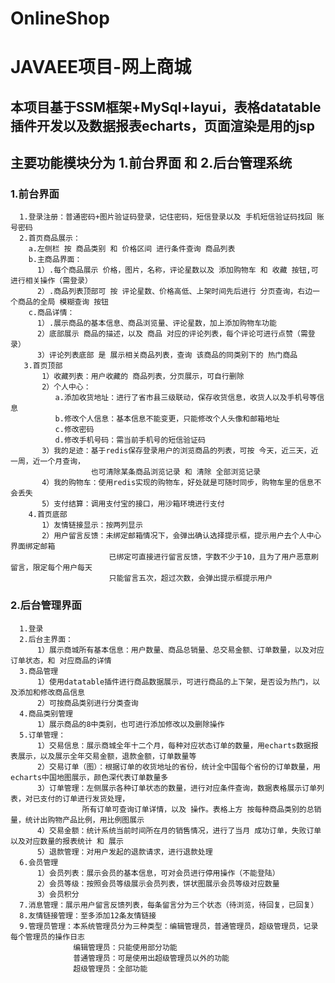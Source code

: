 # OnlineShop
# JAVAEE项目-网上商城
  ## 本项目基于SSM框架+MySql+layui，表格datatable插件开发以及数据报表echarts，页面渲染是用的jsp
  ## 主要功能模块分为 1.前台界面 和 2.后台管理系统
  
  ### 1.前台界面
      1.登录注册：普通密码+图片验证码登录，记住密码，短信登录以及 手机短信验证码找回 账号密码
      2.首页商品展示：
        a.左侧栏 按 商品类别 和 价格区间 进行条件查询 商品列表
        b.主商品界面：
          1）.每个商品展示 价格，图片，名称，评论星数以及 添加购物车 和 收藏 按钮,可进行相关操作（需登录）
          2）.商品列表顶部可 按 评论星数、价格高低、上架时间先后进行 分页查询，右边一个商品的全局 模糊查询 按钮
        c.商品详情：
          1）.展示商品的基本信息、商品浏览量、评论星数，加上添加购物车功能
          2）底部展示 商品的描述，以及 商品 对应的评论列表，每个评论可进行点赞（需登录）
          3）评论列表底部 是 展示相关商品列表，查询 该商品的同类别下的 热门商品
       3.首页顶部 
           1）收藏列表：用户收藏的 商品列表，分页展示，可自行删除
           2）个人中心：
              a.添加收货地址：进行了省市县三级联动，保存收货信息，收货人以及手机号等信息
              b.修改个人信息：基本信息不能变更，只能修改个人头像和邮箱地址
              c.修改密码
              d.修改手机号码：需当前手机号的短信验证码
           3）我的足迹：基于redis保存登录用户的浏览商品的列表，可按 今天，近三天，近一周，近一个月查询，
                      也可清除某条商品浏览记录 和 清除 全部浏览记录
           4）我的购物车：使用redis实现的购物车，好处就是可随时同步，购物车里的信息不会丢失
           5）支付结算：调用支付宝的接口，用沙箱环境进行支付
        4.首页底部
           1）友情链接显示：按两列显示
           2）用户留言反馈：未绑定邮箱情况下，会弹出确认选择提示框，提示用户去个人中心界面绑定邮箱
                          已绑定可直接进行留言反馈，字数不少于10，且为了用户恶意刷留言，限定每个用户每天
                          只能留言五次，超过次数，会弹出提示框提示用户
                        
  ### 2.后台管理界面
      1.登录
      2.后台主界面：
          1）展示商城所有基本信息：用户数量、商品总销量、总交易金额、订单数量，以及对应订单状态，和 对应商品的详情
      3.商品管理
          1）使用datatable插件进行商品数据展示，可进行商品的上下架，是否设为热门，以及添加和修改商品信息
          2）可按商品类别进行分类查询
      4.商品类别管理
          1）展示商品的8中类别，也可进行添加修改以及删除操作
      5.订单管理：
          1）交易信息：展示商城全年十二个月，每种对应状态订单的数量，用echarts数据报表展示，以及展示全年交易金额，退款金额，订单数量等
          2）交易订单（图）：根据订单的收货地址的省份，统计全中国每个省份的订单数量，用echarts中国地图展示，颜色深代表订单数量多
          3）订单管理：左侧展示各种订单状态的数量，进行对应条件查询，数据表格展示订单列表，对已支付的订单进行发货处理，
                    所有订单可查询订单详情，以及 操作。表格上方 按每种商品类别的总销量，统计出购物产品比例，用比例图展示
          4）交易金额：统计系统当前时间所在月的销售情况，进行了当月 成功订单，失败订单以及对应数量的报表统计 和 展示
          5）退款管理：对用户发起的退款请求，进行退款处理
      6.会员管理
          1）会员列表：展示会员的基本信息，可对会员进行停用操作（不能登陆）
          2）会员等级：按照会员等级展示会员列表，饼状图展示会员等级对应数量
          3）会员积分
      7.消息管理：展示用户留言反馈列表，每条留言分为三个状态（待浏览，待回复，已回复）
      8.友情链接管理：至多添加12条友情链接
      9.管理员管理：本系统管理员分为三种类型：编辑管理员，普通管理员，超级管理员，记录每个管理员的操作日志
                  编辑管理员：只能使用部分功能
                  普通管理员：可是使用出超级管理员以外的功能
                  超级管理员：全部功能


